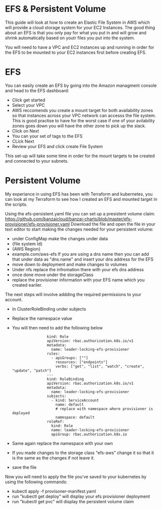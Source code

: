 # EFS & Persistent  Volume
This guide will look at how to create an Elastic File System in AWS which will provide a cloud storage system for your EC2 Instances. The good thing about an EFS is that you only pay for what you put in and will grow and shrink automatically based on youtr files you put into the system. 

You will need to have a VPC and EC2 instances up and running in order for the EFS to be mounted to your EC2 instances first before creating EFS.

# EFS
You can easily create an EFS by going into the Amazon managment console and head to the EFS dashboard: 
  - Click get started 
  - Select your VPC 
  - AWS reccomends you create a mount target for both availability zones so that instances across your VPC network can accesss the file system. This is good practise to have for the worst case if one of your avilability zones goes down you will have the other zone to pick up the slack. 
  - Click on Next
  - You can your set of tags to the EFS
  - CLick Next
  - Review your EFS and click create File System

This set-up will take some time in order for the mount targets to be created and connected to your subnets. 

# Persistent  Volume 
My experiance in using EFS has been with Terraform and kubernetes, you can look at my Terraform to see how I created an EFS and mounted target in the scripts. 

Using the efs-persistent.yaml file you can set up a presistent volume claim: 
      https://github.com/banzaicloud/banzai-charts/blob/master/efs-provisioner/efs-provisioner.yaml
Download the file and open the file in your text editor to start making the changes needed for your persistent volume: 
  - under ConfigMap make the changes under data
  - {file system Id} 
  - {AWS Region}
  - example.com/aws-efs
If you are using a dns name then you can add that under data as "dns.name" and insert your dns address for the EFS
  - move down to deployment and make changes to volumes
  - Under nfs replace the infromation there with your efs dns address
  - once done move under the storageClass
  - replace the provisioner information with your EFS name which you created eariler.

The next steps will involve addding the required permissions to your account.
  - In ClusterRoleBinding under subjects 
  - Replace the namespace value
  - You will then need to add the following below
  
                        kind: Role
                        apiVersion: rbac.authorization.k8s.io/v1
                        metadata:
                          name: leader-locking-efs-provisioner
                        rules:
                          - apiGroups: [""]
                            resources: ["endpoints"]
                            verbs: ["get", "list", "watch", "create", "update", "patch"]
                        ---
                        kind: RoleBinding
                        apiVersion: rbac.authorization.k8s.io/v1
                        metadata:
                          name: leader-locking-efs-provisioner
                        subjects:
                          - kind: ServiceAccount
                            name: default
                            # replace with namespace where provisioner is deployed
                            namespace: default
                        roleRef:
                          kind: Role
                          name: leader-locking-efs-provisioner
                          apiGroup: rbac.authorization.k8s.io

  - Same again replace the namespace with your own
  - If you made changes to the storage class "efs-aws" change it so that it is the same as the changes if not leave it.
  - save the file

Now you will need to apply the file you've saved to your kubernetes by using the following commands: 
  - kubectl apply -f provisoner-manifest.yaml
  - run "kubectl get deploy" will display your efs provisioner deployment
  - run "kubectl get pvc" will display the persistent volume claim
